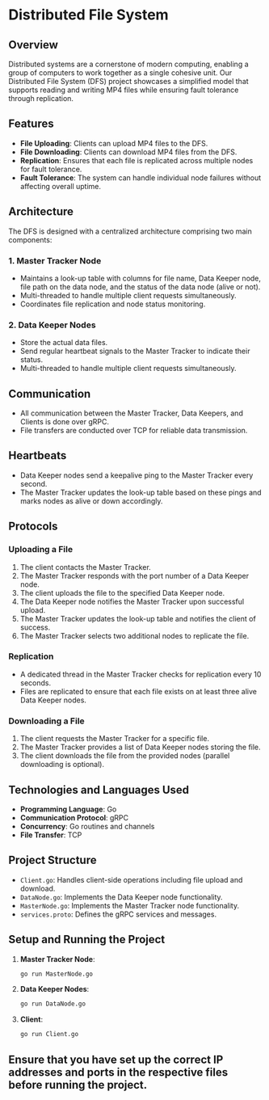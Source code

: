 # Distributed File System

## Overview
Distributed systems are a cornerstone of modern computing, enabling a group of computers to work together as a single cohesive unit. Our Distributed File System (DFS) project showcases a simplified model that supports reading and writing MP4 files while ensuring fault tolerance through replication.

## Features
- **File Uploading**: Clients can upload MP4 files to the DFS.
- **File Downloading**: Clients can download MP4 files from the DFS.
- **Replication**: Ensures that each file is replicated across multiple nodes for fault tolerance.
- **Fault Tolerance**: The system can handle individual node failures without affecting overall uptime.

## Architecture
The DFS is designed with a centralized architecture comprising two main components:

### 1. Master Tracker Node
- Maintains a look-up table with columns for file name, Data Keeper node, file path on the data node, and the status of the data node (alive or not).
- Multi-threaded to handle multiple client requests simultaneously.
- Coordinates file replication and node status monitoring.

### 2. Data Keeper Nodes
- Store the actual data files.
- Send regular heartbeat signals to the Master Tracker to indicate their status.
- Multi-threaded to handle multiple client requests simultaneously.

## Communication
- All communication between the Master Tracker, Data Keepers, and Clients is done over gRPC.
- File transfers are conducted over TCP for reliable data transmission.

## Heartbeats
- Data Keeper nodes send a keepalive ping to the Master Tracker every second.
- The Master Tracker updates the look-up table based on these pings and marks nodes as alive or down accordingly.

## Protocols

### Uploading a File
1. The client contacts the Master Tracker.
2. The Master Tracker responds with the port number of a Data Keeper node.
3. The client uploads the file to the specified Data Keeper node.
4. The Data Keeper node notifies the Master Tracker upon successful upload.
5. The Master Tracker updates the look-up table and notifies the client of success.
6. The Master Tracker selects two additional nodes to replicate the file.

### Replication
- A dedicated thread in the Master Tracker checks for replication every 10 seconds.
- Files are replicated to ensure that each file exists on at least three alive Data Keeper nodes.

### Downloading a File
1. The client requests the Master Tracker for a specific file.
2. The Master Tracker provides a list of Data Keeper nodes storing the file.
3. The client downloads the file from the provided nodes (parallel downloading is optional).

## Technologies and Languages Used
- **Programming Language**: Go
- **Communication Protocol**: gRPC
- **Concurrency**: Go routines and channels
- **File Transfer**: TCP

## Project Structure
- `Client.go`: Handles client-side operations including file upload and download.
- `DataNode.go`: Implements the Data Keeper node functionality.
- `MasterNode.go`: Implements the Master Tracker node functionality.
- `services.proto`: Defines the gRPC services and messages.

## Setup and Running the Project
1. **Master Tracker Node**:
    ```bash
    go run MasterNode.go
    ```
2. **Data Keeper Nodes**:
    ```bash
    go run DataNode.go
    ```
3. **Client**:
    ```bash
    go run Client.go
    ```

Ensure that you have set up the correct IP addresses and ports in the respective files before running the project.
---
